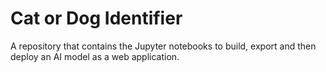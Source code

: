 # Cat or Dog Identifier

A repository that contains the Jupyter notebooks to build, export and then deploy an AI model as a web application.

